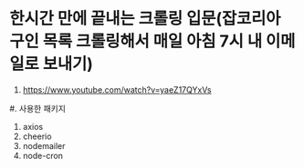 # 한시간 만에 끝내는 크롤링 입문(잡코리아 구인 목록 크롤링해서 매일 아침 7시 내 이메일로 보내기)

1. <https://www.youtube.com/watch?v=yaeZ17QYxVs>

#. 사용한 패키지

1. axios
2. cheerio
3. nodemailer
4. node-cron
